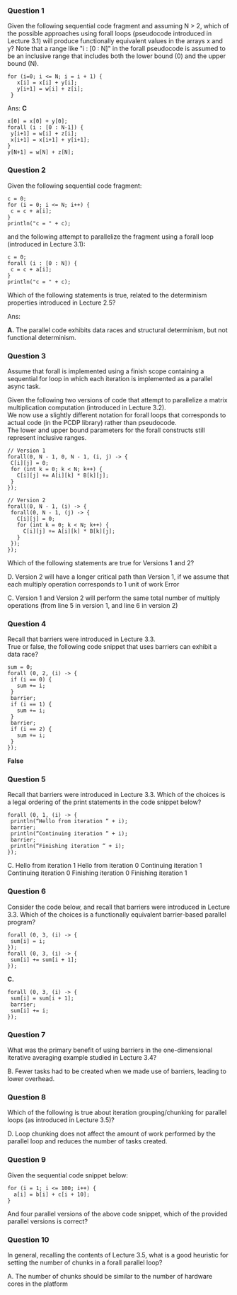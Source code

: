 ### Question 1 
Given the following sequential code fragment and assuming N > 2, which of the possible
approaches using forall loops (pseudocode introduced in Lecture 3.1) will produce 
functionally equivalent values in the arrays x and y?  Note that a range like "i : [0 : N]" 
in the forall pseudocode is assumed to be an inclusive range that includes both the 
lower bound (0) and the upper bound (N).

```
for (i=0; i <= N; i = i + 1) {
   x[i] = x[i] + y[i];
   y[i+1] = w[i] + z[i];
 }
 ```

Ans: **C**
 ```
x[0] = x[0] + y[0];
forall (i : [0 : N-1]) {
  y[i+1] = w[i] + z[i];
  x[i+1] = x[i+1] + y[i+1];
}
y[N+1] = w[N] + z[N];
 ```

### Question 2
Given the following sequential code fragment:    
 ```
c = 0;
for (i = 0; i <= N; i++) {
  c = c + a[i];
}
println("c = " + c);
 ```
and the following attempt to parallelize the fragment using a forall loop (introduced in Lecture 3.1): 
 ```
c = 0;
forall (i : [0 : N]) {
  c = c + a[i];
}
println("c = " + c);
 ```
Which of the following statements is true, related to the determinism properties introduced in Lecture 2.5?

Ans:

**A.** The
parallel code exhibits data races and structural determinism, but not
functional determinism.

### Question 3
Assume that forall is implemented using a finish scope containing a sequential for loop in which each iteration is implemented as a parallel async task.

Given the following two versions of code that attempt to
parallelize a matrix multiplication computation (introduced in Lecture 3.2).  
We now use a slightly different notation for forall loops that corresponds 
to actual code (in the PCDP library) rather than pseudocode.  
The lower and upper bound parameters for the forall constructs still represent inclusive ranges.

 ```
// Version 1
forall(0, N - 1, 0, N - 1, (i, j) -> {
  C[i][j] = 0;
  for (int k = 0; k < N; k++) {
    C[i][j] += A[i][k] * B[k][j];
  }
});         
 ```

 ```
// Version 2
forall(0, N - 1, (i) -> {
  forall(0, N - 1, (j) -> {
    C[i][j] = 0;
    for (int k = 0; k < N; k++) {
      C[i][j] += A[i][k] * B[k][j];
    }
  });
});
 ```
Which of the following statements are true for Versions 1 and 2?


D. Version
2 will have a longer critical path than Version 1, 
if we assume that each multiply operation corresponds to 1 unit of work
Error

C. Version
1 and Version 2 will perform the same total number of multiply operations (from line 5 in version 1, and line 6 in version 2)

### Question 4
Recall that barriers were introduced in Lecture 3.3.  
True or false, the following code snippet that uses barriers can exhibit a data race?   

 ```
sum = 0;
forall (0, 2, (i) -> {
  if (i == 0) {
    sum += i;
  }
  barrier;
  if (i == 1) {
    sum += i;
  }
  barrier;
  if (i == 2) {
    sum += i;
  }
});
 ```

**False**

### Question 5
Recall that barriers were introduced in Lecture 3.3.  Which of the choices is a legal ordering of the 
print statements in the code snippet below?
    
 ```
forall (0, 1, (i) -> {
  println(“Hello from iteration “ + i);
  barrier;
  println(“Continuing iteration “ + i);
  barrier;
  println(“Finishing iteration “ + i);
});
 ```
C.
Hello from iteration 1
Hello from iteration 0
Continuing iteration 1
Continuing iteration 0
Finishing iteration 0
Finishing iteration 1

### Question 6
Consider
the code below, and recall that barriers were introduced in Lecture 3.3. Which of the choices is a functionally equivalent barrier-based
parallel program?

 ```
forall (0, 3, (i) -> {
  sum[i] = i;
});
forall (0, 3, (i) -> {
  sum[i] += sum[i + 1];
});
 ```

**C.**
 ```
forall (0, 3, (i) -> {
  sum[i] = sum[i + 1];
  barrier;
  sum[i] += i;
});
 ```

### Question 7
What was the primary benefit of using barriers
in the one-dimensional iterative averaging example studied in Lecture 3.4?

B. Fewer tasks had to be created when we made use of
barriers, leading to lower overhead.

### Question 8
Which of the following is true about iteration grouping/chunking for parallel loops (as introduced in Lecture 3.5)?

D. Loop chunking does not affect the amount of work
performed by the parallel loop and reduces the number of tasks created.

### Question 9
Given the sequential code snippet below:    
 
```
for (i = 1; i <= 100; i++) {
  a[i] = b[i] + c[i + 10];
}
 ```

And four parallel versions of the above code snippet, which of the provided parallel versions is correct?


### Question 10

In general, recalling the contents of Lecture 3.5, what is a good heuristic for setting
the number of chunks in a forall parallel loop?    


A. The number of chunks should be similar to the number of
hardware cores in the platform
